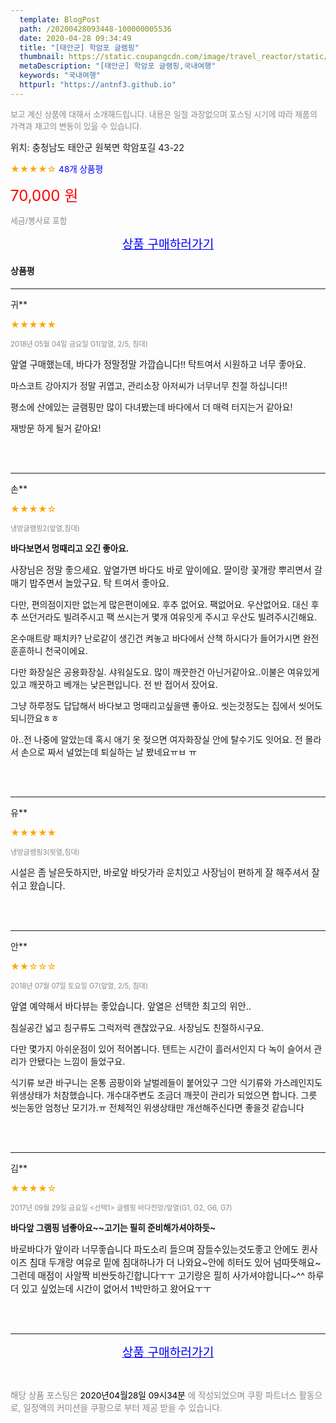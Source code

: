 ```yaml
---
  template: BlogPost
  path: /20200428093448-100000005536
  date: 2020-04-28 09:34:49
  title: "[태안군] 학암포 글램핑"
  thumbnail: https://static.coupangcdn.com/image/travel_reactor/static/booking/image/pension/ddnayo/cc056924-14ab-4315-b7be-e2e746d80ffc.jpg
  metaDescription: "[태안군] 학암포 글램핑,국내여행"
  keywords: "국내여행"
  httpurl: "https://antnf3.github.io"
---
```

  
<span style="color: #888;font-size:0.8rem">보고 계신 상품에 대해서 소개해드립니다.
내용은 일절 과장없으며 포스팅 시기에 따라 제품의 가격과 재고의 변동이 있을 수 있습니다.</span>
  
<span style="font-size: 0.9rem;">위치: 충청남도 태안군 원북면 학암포길 43-22</span>
  
<span style="color: orange;">★★★★☆</span> <span style="color: blue;font-size: 0.85rem;">48개 상품평</span>
  
<span style="color: red;font-size: 1.5rem;">70,000 원</span>
  
<span style="color: #888;font-size:0.8rem">세금/봉사료 포함</span>





<p align="center"><a href="http://me2.do/Gz7t55G9" style="font-size: 1.2rem; color: blue;">상품 구매하러가기</a></p>

#### 상품평
  
---
  
귀**
    
<span style="color: orange;">★★★★★</span>
    
<span style="color: #888;font-size:0.7rem">2018년 05월 04일 금요일 G1(앞열, 2/5, 침대)</span>
    

    
<span style="font-size: 0.9rem;">앞열 구매했는데, 
바다가 정말정말 가깝습니다!!
탁트여서 시원하고 너무 좋아요.

마스코트 강아지가 정말 귀엽고,
관리소장 아저씨가 너무너무 친절 하십니다!!

평소에 산에있는 글램핑만 많이 다녀봤는데
바다에서 더 매력 터지는거 같아요!

재방문 하게 될거 같아요!</span>
    
<br>
<br>

---
  
손**
    
<span style="color: orange;">★★★★☆</span>
    
<span style="color: #888;font-size:0.7rem">냉방글램핑2(앞열,침대)</span>
    
<span style="font-size:0.85rem">**바다보면서 멍때리고 오긴 좋아요.**</span>
    
<span style="font-size: 0.9rem;">사장님은 정말 좋으세요. 앞열가면 바다도 바로 앞이에요. 딸이랑 꽃개랑 뿌리면서 갈매기 밥주면서 놀았구요. 탁 트여서 좋아요.

다만, 편의점이지만 없는게 많은편이에요.
후추 없어요. 팩없어요. 우산없어요.
대신 후추 쓰던거라도 빌려주시고 팩 쓰시는거 몇개 여유잇게 주시고 우산도 빌려주시긴해요.

온수매트랑 패치카? 난로같이 생긴건 켜놓고 바다에서 산책 하시다가 들어가시면 완전 훈훈하니 천국이에요.

다만 화장실은 공용화장실. 샤워실도요. 
많이 깨끗한건 아닌거같아요..이불은 여유있게 있고 깨끗하고 베개는 낮은편입니다. 전 반 접어서 잤어요.

그냥 하루정도 답답해서 바다보고 멍때리고싶을땐 좋아요. 씻는것정도는 집에서 씻어도 되니깐요ㅎㅎ

아..전 나중에 알았는데 혹시 애기 옷 젖으면 여자화장실 안에 탈수기도 잇어요. 전 몰라서 손으로 짜서 널었는데 퇴실하는 날 봤네요ㅠㅂ ㅠ</span>
    
<br>
<br>

---
  
유**
    
<span style="color: orange;">★★★★★</span>
    
<span style="color: #888;font-size:0.7rem">냉방글램핑3(뒷열,침대)</span>
    

    
<span style="font-size: 0.9rem;">시설은 좀 날은듯하지만,
바로앞 바닷가라 운치있고 
사장님이 편하게 잘 해주셔서 
잘쉬고 왔습니다.</span>
    
<br>
<br>

---
  
안**
    
<span style="color: orange;">★★☆☆☆</span>
    
<span style="color: #888;font-size:0.7rem">2018년 07월 07일 토요일 G7(앞열, 2/5, 침대)</span>
    

    
<span style="font-size: 0.9rem;">앞열  예약해서  바다뷰는 좋았습니다.
앞열은 선택한 최고의 위안..

침실공간 넓고 침구류도 그럭저럭 괜찮았구요.
사장님도 친절하시구요.

다만 몇가지 아쉬운점이 있어 적어봅니다.
텐트는 시간이 흘러서인지 다 녹이 슬어서 관리가 안됐다는
느낌이 들었구요.

식기류 보관 바구니는  온통 곰팡이와 날벌레들이 붙어있구
그안 식기류와 가스레인지도  위생상태가 처참했습니다.
개수대주변도  조금더 깨끗이 관리가 되었으면 합니다.
그릇 씻는동안 엄청난 모기가.ㅠ
전체적인 위생상태만 개선해주신다면  좋을것 같습니다</span>
    
<br>
<br>

---
  
김**
    
<span style="color: orange;">★★★★☆</span>
    
<span style="color: #888;font-size:0.7rem">2017년 09월 29일 금요일 <선택1> 글램핑 바다전망/앞열(G1, G2, G6, G7)</span>
    
<span style="font-size:0.85rem">**바다앞 그램핑 넘좋아요~~고기는 필히 준비해가셔야하듯~**</span>
    
<span style="font-size: 0.9rem;">바로바다가 앞이라 너무좋습니다 파도소리 들으며 잠들수있는것도좋고   안에도 퀸사이즈 침대 두개랑 여유로 밑에 침대하나가 더  나와요~안에 히터도 있어 넘따뜻해요~
그런데 매점이 사알짝 비싼듯하긴합니다ㅜㅜ
 고기랑은  필히 사가셔야합니다~^^
하루더 있고 싶었는데 시간이 없어서 1박만하고 왔어요ㅜㅜ</span>
    
<br>
<br>


  
---
  
<p align="center"><a href="http://me2.do/Gz7t55G9" style="font-size: 1.2rem; color: blue;">상품 구매하러가기</a></p>
  
<br>
  
<span style="font-size: 0.85rem; color: #888;">해당 상품 포스팅은 <span style="color: #000;"> 2020년04월28일 09시34분 </span> 에 작성되었으며 쿠팡 파트너스 활동으로, 일정액의 커미션을 쿠팡으로 부터 제공 받을 수 있습니다.</span>